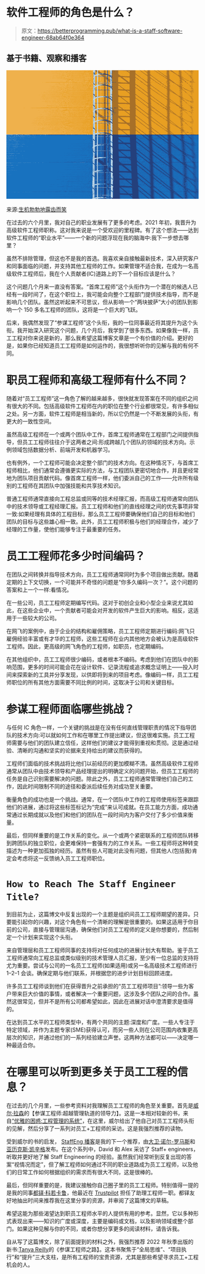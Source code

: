 # 软件工程师的角色是什么？

> 原文：<https://betterprogramming.pub/what-is-a-staff-software-engineer-68ab64f0e364>

## 基于书籍、观察和播客

![](img/b947f849a6329e6122df3730c4fcc574.png)

来源:[生机勃勃地露齿而笑](https://unsplash.com/photos/R-x1bF1pfas)

在过去的六个月里，我对自己的职业发展有了更多的考虑。2021 年初，我晋升为高级软件工程师职称。这对我来说是一个受欢迎的里程碑。有了这个想法——达到软件工程师的“职业水平”——一个新的问题浮现在我的脑海中:我下一步想去哪里？

虽然不排除管理，但这也不是我的首选。我喜欢亲自接触最新技术，深入研究客户和同事面临的问题，并支持其他工程师的工作。如果管理不适合我，在成为一名高级软件工程师后，我在个人贡献者(IC)道路上的下一个目标应该是什么？

这个问题几个月来一直没有答案。“首席工程师”这个头衔作为一个潜在的候选人已经有一段时间了，在这个职位上，我可能会向整个工程部门提供技术指导，而不是影响几个团队。虽然这听起来不可思议，但从影响一个“两块披萨”大小的团队到影响一个 150 多名工程师的团队，这将是一个巨大的飞跃。

后来，我偶然发现了“参谋工程师”这个头衔，我的一位同事最近将其提升为这个头衔。我开始深入研究这个问题，几个月后，我学到了很多东西。如果像我一样，员工工程对你来说是新的，那么我希望这篇博客文章是一个有价值的介绍。更好的是，如果你已经知道员工工程师是如何运作的，我很想听听你的见解与我的有何不同。

# 职员工程师和高级工程师有什么不同？

随着对“员工工程师”这一角色了解的越来越多，很快就发现答案在不同的组织之间有很大的不同。包括高级软件工程师在内的职位在整个行业都很常见，有许多相似之处。另一方面，软件工程师是相当新的，所以它仍然是一个不断发展的头衔，有更大的一致性空间。

虽然高级工程师在一个或两个团队中工作，首席工程师通常在工程部门之间提供指导，但员工工程师往往介于这两者之间:形成跨越几个团队的领域的技术方向。示例领域包括数据分析、前端开发和机器学习。

也有例外，一个工程师可能会决定整个部门的技术方向。在这种情况下，与首席工程师相比，他们通常会遵循更实际的方法，与工程团队更密切地合作，并且更经常地为团队项目贡献代码。像首席工程师一样，他们委派自己的工作——允许所有级别的工程师在其团队中加强技能和共享技术知识。

普通工程师通常直接向工程总监或同等的技术经理汇报，而高级工程师通常向团队中的技术领导或工程经理汇报。员工工程师和他们的直线经理之间的优先事项非常一致:如果经理有具体的工程目标，那么员工工程师要确保他们自己的目标和他们团队的目标与这些雄心相一致。此外，员工工程师积极与他们的经理合作，减少了经理的工作量，使他们能够专注于最重要的任务。

# 员工工程师花多少时间编码？

在团队之间转换并指导技术方向，员工工程师通常同时为多个项目做出贡献。随着定期的上下文切换，一个可能并不奇怪的问题是“你多久编码一次？”。这个问题的答案和上一个一样:看情况。

在一些公司，员工工程师定期编写代码。这对于初创企业和小型企业来说尤其如此，在这些企业中，一个贡献者可能会对开发的软件产生巨大的影响。相反，这适用于一些较大的公司。

在网飞的案例中，由于企业的结构和雇佣策略，员工工程师定期进行编码:网飞只雇佣经验丰富或有才华的工程师，这些工程师在业内其他地方会被认为是高级软件工程师。因此，更高级的网飞角色的工程师，如职员，也定期编码。

在其他组织中，员工工程师很少编码，或者根本不编码。考虑到他们在团队中的影响范围，更多的时间可能会花在设计软件、记录流程或追求概念证明上——投入时间来探索新的工具并分享发现，以供即将到来的项目考虑。像编码一样，员工工程师职位的所有其他方面需要不同比例的时间，这取决于公司和关键目标。

# 参谋工程师面临哪些挑战？

与任何 IC 角色一样，一个关键的挑战是在没有任何直线管理职责的情况下指导团队的技术方向:可以就如何工作和在哪里工作提出建议，但这很难实施。员工工程师需要与他们的团队建立信任，这样他们的建议才能得到重视和贯彻。这是通过经验、清晰的沟通和坚实的论据来支持给出的建议而获得的。

工程师们面临的技术挑战将比他们以前经历的更加模糊不清。虽然高级软件工程师通常从团队中由技术领导和产品经理提出的明确定义的问题开始，但员工工程师的任务是自己识别需要解决的问题。除此之外，员工工程师通常管理他们自己的工作，因此时间限制不同的途径和委派后续任务对成功至关重要。

衡量角色的成功也是一个挑战。通常，在一个团队中工作的工程师使用标签来跟踪他们的进展，通过将这些标签标记为“完成”来认可成就。在员工能力方面，成功通常通过长期成就以及他们和他们的团队在一段时间内为客户交付了多少价值来衡量。

最后，但同样重要的是工作关系的变化。从一个或两个紧密联系的工程师团队转移到跨团队的独立职位，会更难保持一套强有力的工作关系。一些工程师将这种转变描述为一种更加孤独的经历。虽然有些人可能对此没有问题，但其他人(包括我)肯定会考虑将这一反馈纳入员工工程师职位。

# `How to Reach The Staff Engineer Title?`

到目前为止，这篇博文中反复出现的一个主题是组织间员工工程师期望的差异。只要能引起你的兴趣，对这个角色有一个清晰的理解是很重要的。如果这适用于你目前的公司，直接与管理层沟通，确保他们对员工工程师的定义是你想要的，然后制定一个计划来实现这个头衔。

来自管理层和员工工程师同事的支持将对任何成功的进展计划大有帮助。鉴于员工工程师通常向工程总监或类似级别的技术管理人员汇报，至少有一位总监的支持将尤为重要。尝试与公司的一名员工工程师(如果适用)或另一名高级技术工程师进行 1–2–1 会谈。确保定期与他们联系，并根据您的进步计划目标回顾进度。

许多员工工程师谈到他们在获得晋升之前承担的“员工工程师项目”:领导一些为客户带来巨大价值的事情，或者解决一个重要问题，这涉及多个团队之间的合作。虽然这很常见，但并不是所有公司都希望如此，因此在进展对话中澄清要求是值得的。

在达到员工水平的工程师类型中，有两个共同的主题:深度和广度。一些人专注于特定领域，并作为主题专家(SME)获得认可，而另一些人则在公司范围内收集更高层次的知识，并通过他们的一系列经验建立声誉。这两种方法都可以——决定哪一种最适合你。

# 在哪里可以听到更多关于员工工程的信息？

在过去的几个月里，一些参考资料对我理解员工工程师的角色至关重要。首先是[](https://staffeng.com/book)[威尔·拉森](https://lethain.com/)的【参谋工程师:超越管理轨道的领导力】。这是一本相对较新的书，来自[“优雅的困惑:工程管理的系统”](https://lethain.com/elegant-puzzle/)，在这里，威尔给出了他自己对员工工程师头衔的见解，然后分享了一系列对员工+工程师的采访。这是我强烈推荐的读物。

受到威尔的书的启发， [StaffEng 播客](https://podcast.staffeng.com/)是我的下一个推荐，由[大卫·诺尔-罗马斯](https://davidnoelromas.com/)和[亚历克斯·凯辛格](https://www.linkedin.com/in/alexkessinger/)发布。在这个系列中，David 和 Alex 采访了 Staff+ engineers，听取并更好地了解 Staff Engineering 的经验。虽然我们经常听到反复出现的答案“视情况而定”，但了解工程师如何通过不同的职业道路成为员工工程师，以及他们的日常工作如何根据组织的需求而有很大不同，这是很棒的。

最后，但同样重要的是，我建议接触你自己圈子里的员工工程师。特别值得一提的是我的同事[都铎·科若卡鲁](https://www.linkedin.com/in/tudorcojocaru/)，他最近在 [Trustpilot](https://uk.trustpilot.com) 担任了助理工程师一职。都铎友好地抽出时间来推荐我在这里分享的资源，并审阅了这篇博文的草稿。

希望这能为那些渴望达到职员工程师水平的人提供有用的参考。显然，它以多种形式表现出来——知识的广度或深度，主要是编码或文档，以及影响领域或整个部门。如果这种见解与你的不同，或者你想分享更多的阅读材料，请告诉我。

自从写了这篇博文，除了前面提到的材料之外，我强烈推荐 2022 年秋季出版的新书:[Tanya Reilly](https://noidea.dog/)的《参谋工程师之路】。这本书聚焦于“全局思维”、“项目执行”和“提升”三大支柱，是所有工程师的宝贵资源，尤其是那些希望寻求员工+工程机会的人。